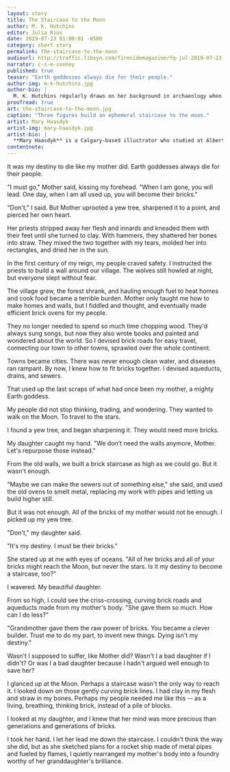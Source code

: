 ```yaml
---
layout: story
title: The Staircase to the Moon
author: M. K. Hutchins
editor: Julia Rios
date: 2019-07-23 01:00:01 -0500
category: short story
permalink: the-staircase-to-the-moon
audiourl: http://traffic.libsyn.com/firesidemagazine/fq-jul-2019-07-23-the_staircase_to_the_moon.mp3
narrator: c-s-e-cooney
published: true
teaser: "Earth goddesses always die for their people."
author-img: m-k-hutchins.jpg
author-bio: |
  M. K. Hutchins regularly draws on her background in archaeology when writing fiction.  Her YA fantasy novel _Drift_ was a VOYA Topshelf Honoree, and her next novel, _The Redwood Palace_, is coming out in July 2019. Her short fiction appears in _Fireside Magazine_, _Podcastle_, _Strange Horizons_, and elsewhere. A long-time Idahoan, she now lives in Utah with her husband and four children. Find her at [www.mkhutchins.com](http://www.mkhutchins.com).
proofread: true
art: the-staircase-to-the-moon.jpg
caption: "Three figures build an ephemeral staircase to the moon."
artist: Mary Haasdyk
artist-img: mary-haasdyk.jpg
artist-bio: |
  **Mary Haasdyk** is a Calgary-based illustrator who studied at Alberta College of Art + Design. She enjoys drawing and painting, both traditionally and digitally, and doesn’t like being caught without her sketchbook on hand. Clients include _Tor.com_, ATB Financial, and Frontenac House. You can follow her latest projects on Instagram at @maryhaasdyk.
contentnote:
---
```



It was my destiny to die like my mother did. Earth goddesses always die for their people.

"I must go," Mother said, kissing my forehead. "When I am gone, you will lead. One day, when I am all used up, you will become their bricks."

"Don't," I said. But Mother uprooted a yew tree, sharpened it to a point, and pierced her own heart.

Her priests stripped away her flesh and innards and kneaded them with their feet until she turned to clay. With hammers, they shattered her bones into straw. They mixed the two together with my tears, molded her into rectangles, and dried her in the sun.

In the first century of my reign, my people craved safety. I instructed the priests to build a wall around our village. The wolves still howled at night, but everyone slept without fear.

The village grew, the forest shrank, and hauling enough fuel to heat homes and cook food became a terrible burden. Mother only taught me how to make homes and walls, but I fiddled and thought, and eventually made efficient brick ovens for my people.

They no longer needed to spend so much time chopping wood. They'd always sung songs, but now they also wrote books and painted and wondered about the world. So I devised brick roads for easy travel, connecting our town to other towns, sprawled over the whole continent.

Towns became cities. There was never enough clean water, and diseases ran rampant. By now, I knew how to fit bricks together. I devised aqueducts, drains, and sewers.

That used up the last scraps of what had once been my mother, a mighty Earth goddess.

My people did not stop thinking, trading, and wondering. They wanted to walk on the Moon. To travel to the stars.

I found a yew tree, and began sharpening it. They would need more bricks.

My daughter caught my hand. "We don't need the walls anymore, Mother. Let's repurpose those instead."

From the old walls, we built a brick staircase as high as we could go. But it wasn't enough.

"Maybe we can make the sewers out of something else," she said, and used the old ovens to smelt metal, replacing my work with pipes and letting us build higher still.

But it was not enough. All of the bricks of my mother would not be enough. I picked up my yew tree.

"Don't," my daughter said.

"It's my destiny. I must be their bricks."

She stared up at me with eyes of oceans. "All of her bricks and all of your bricks might reach the Moon, but never the stars. Is it my destiny to become a staircase, too?"

I wavered. My beautiful daughter.

From so high, I could see the criss-crossing, curving brick roads and aqueducts made from my mother's body. "She gave them so much. How can I do less?"

"Grandmother gave them the raw power of bricks. You became a clever builder. Trust me to do my part, to invent new things. Dying isn't my destiny."

Wasn't I supposed to suffer, like Mother did? Wasn't I a bad daughter if I didn't? Or was I a bad daughter because I hadn't argued well enough to save her?

I glanced up at the Moon. Perhaps a staircase wasn't the only way to reach it. I looked down on those gently curving brick lines. I had clay in my flesh and straw in my bones. Perhaps my people needed me like this -- as a living, breathing, thinking brick, instead of a pile of blocks.

I looked at my daughter, and I knew that her mind was more precious than generations and generations of bricks.

I took her hand. I let her lead me down the staircase. I couldn't think the way she did, but as she sketched plans for a rocket ship made of metal pipes and fueled by flames, I quietly rearranged my mother's body into a foundry worthy of her granddaughter's brilliance.
